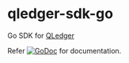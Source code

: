 # qledger-sdk-go

Go SDK for [QLedger](https://github.com/RealImage/QLedger)

Refer [![GoDoc](https://godoc.org/github.com/RealImage/qledger-sdk-go?status.svg)](https://godoc.org/github.com/RealImage/qledger-sdk-go) for documentation.
